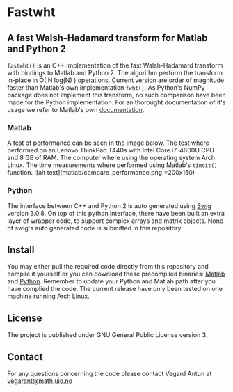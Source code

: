 # Fastwht
## A fast Walsh-Hadamard transform for Matlab and Python 2

`fastwht()` is an C++ implementation of the fast Walsh-Hadamard transform
with bindings to Matlab and Python 2. The algorithm perform the transform
in-place in O( N log(N) ) operations. Current version
are order of magnitude faster than Matlab's own implementation `fwht()`. As
Python's NumPy package does not implement this transform, no such comparison have
been made for the Python implementation. For an thorought documentation of it's
usage we refer to Matlab's own [documentation](http://se.mathworks.com/help/signal/ref/fwht.html).

### Matlab
A test of performance can be seen in the image below. The test where performed
on an Lenovo ThinkPad T440s with Intel Core i7-4600U CPU and 8 GB of RAM. The computer where
using the operating system Arch Linux. The time measurements where performed using
Matlab's `timeit()` function.
![alt text](matlab/compare_performance.png =200x150)

### Python
The interface between C++ and Python 2 is auto generated using
[Swig](http://www.swig.org) version 3.0.8. On top of this python interface,
there have been built an extra layer of wrapper code, to support complex arrays
and matrix objects. None of swig's auto generated code is submitted in this
repository.

## Install
You may either pull the required code directly from this
repository and compile it yourself or you can download these precompiled binaries:
[Matlab](http://folk.uio.no/vegarant/fastwht_matlab.zip) and
[Python](http://folk.uio.no/vegarant/fastwht_python.zip).
Remember to update your Python and Matlab path after you have complied the
code. The current release have only been tested on one machine running Arch
Linux.

## License
The project is published under GNU General Public License version 3.

## Contact
For any questions concerning the code please contact Vegard Antun at
vegarant@math.uio.no
